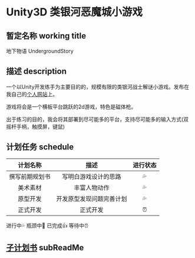 # Unity3D 类银河恶魔城小游戏
## 暂定名称 working title
地下物语 UndergroundStory
## 描述 description
一个以Unity开发练手为主要目的的，规模有限的类银河战士解谜小游戏。发布在我自己的[个人网站](http://yostgray.cn "personal web site")上。

游戏将会是一个横板平台跳跃的2d游戏，特色是磁体枪。

出于练习的目的，我会将其部署到尽可能多的平台，支持尽可能多的输入方式(双摇杆手柄，触摸屏，键鼠)

## 计划任务 schedule
计划名称 | 描述 | 进行状态    
:--: | :--: | :--:    
撰写前期规划书 | 写明白游戏设计的思路 | 💦
美术素材 | 丰富人物动作 | 💦
原型开发 | 开发原型发现问题完善计划 | 💦
正式开发 | 正式开发 | ⏰

进行中💦  瓶颈中💫 已完成👍 等待中⏰

## [子计划书](前期计划/前期规划书.md) subReadMe
